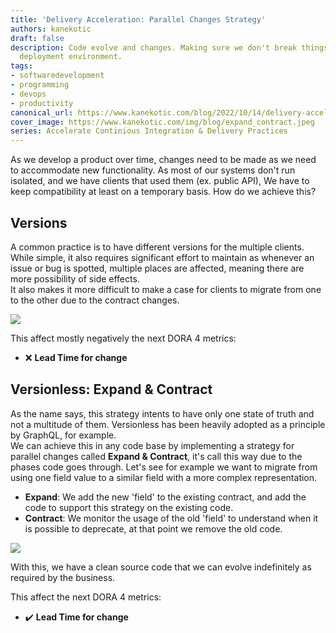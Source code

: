 ```yaml
---
title: 'Delivery Acceleration: Parallel Changes Strategy'
authors: kanekotic
draft: false
description: Code evolve and changes. Making sure we don't break things in a continuous
  deployment environment.
tags:
- softwaredevelopment
- programming
- devops
- productivity
canonical_url: https://www.kanekotic.com/blog/2022/10/14/delivery-acceleration-parallel-changes-strategy
cover_image: https://www.kanekotic.com/img/blog/expand_contract.jpeg
series: Accelerate Continious Integration & Delivery Practices
---
```


As we develop a product over time, changes need to be made as we need to accommodate new functionality. As most of our systems don't run isolated, and we have clients that used them (ex. public API), We have to keep compatibility at least on a temporary basis. How do we achieve this?

## Versions

A common practice is to have different versions for the multiple clients. While simple, it also requires significant effort to maintain as whenever an issue or bug is spotted, multiple places are affected, meaning there are more possibility of side effects.  
It also makes it more difficult to make a case for clients to migrate from one to the other due to the contract changes.

![](https://www.kanekotic.com/img/blog/version.png)

This affect mostly negatively the next DORA 4 metrics:

* ❌ **Lead Time for change**

## Versionless: Expand & Contract

As the name says, this strategy intents to have only one state of truth and not a multitude of them. Versionless has been heavily adopted as a principle by GraphQL, for example.  
We can achieve this in any code base by implementing a strategy for parallel changes called **Expand & Contract**, it's call this way due to the phases code goes through. Let's see for example we want to migrate from using one field value to a similar field with a more complex representation.

* **Expand**: We add the new 'field' to the existing contract, and add the code to support this strategy on the existing code.
* **Contract**: We monitor the usage of the old 'field' to understand when it is possible to deprecate, at that point we remove the old code.

![](https://www.kanekotic.com/img/blog/expand_contract.jpeg)

With this, we have a clean source code that we can evolve indefinitely as required by the business.

This affect the next DORA 4 metrics:

* ✔️ **Lead Time for change**